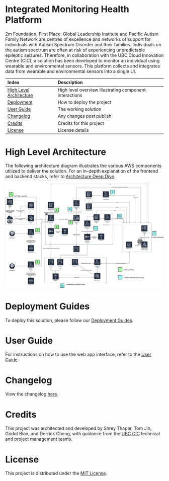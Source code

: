 # Integrated Monitoring Health Platform
2m Foundation, First Place: Global Leadership Institute and Pacific Autism Family Network are centres of excellence and networks of support for individuals with Autism Spectrum Disorder and their families. Individuals on the autism spectrum are often at risk of experiencing unpredictable epileptic seizures. Therefore, in collaboration with the UBC Cloud Innovation Centre (CIC), a solution has been developed to monitor an individual using wearable and environmental sensors. This platform collects and integrates data from wearable and environmental sensors into a single UI.

| Index                                                 | Description                                               |
|:------------------------------------------------------|:----------------------------------------------------------| 
| [High Level Architecture](#High-Level-Architecture)   | High level overview illustrating component interactions   |
| [Deployment](#Deployment-Guides)                      | How to deploy the project                                 |
| [User Guide](#User-Guide)                             | The working solution                                      |
| [Changelog](#Changelog)                               | Any changes post publish                                  |
| [Credits](#credits)                                   | Credits for this project                                  |
| [License](#License)                                   | License details                                           |

# High Level Architecture

The following architecture diagram illustrates the various AWS components utliized to deliver the solution. For an in-depth explanation of the frontend and backend stacks, refer to [Architecture Deep Dive](docs/ArchitectureDeepDive.md).

![alt text](docs/images/pacific-autism-architecture.jpg)

# Deployment Guides

To deploy this solution, please follow our [Deployment Guides](docs/DeploymentGuide.md).

# User Guide

For instructions on how to use the web app interface, refer to the [User Guide](docs/UserGuide.md).

# Changelog

View the changelog [here](docs/Changelog.md).

# Credits

This project was architected and developed by Shrey Thapar, Tom Jin, Godot Bian, and Derrick Cheng, with guidance from the [UBC CIC](https://cic.ubc.ca/) technical and project management teams.

# License

This project is distributed under the [MIT License](./LICENSE).
